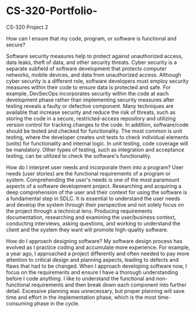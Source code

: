 # CS-320-Portfolio-
CS-320 Project 2 

How can I ensure that my code, program, or software is functional and secure?

Software security measures help to protect against unauthorized access, data leaks, theft of data, and other security threats. Cyber security is a separate subfield of software development that protects computer networks, mobile devices, and data from unauthorized access. Although cyber security is a different role, software developers must employ security measures within their code to ensure data is protected and safe. For example, DevSecOps incorporates security within the code at each development phase rather than implementing security measures after testing reveals a faulty or defective component.   Many techniques are available that increase security and reduce the risk of threats, such as storing the code in a secure, restricted-access repository and utilizing version control for tracking changes to the code. In addition, software/code should be tested and checked for functionality. The most common is unit testing, where the developer creates unit tests to check individual elements (units) for functionality and internal logic. In unit testing, code coverage will be mandatory. Other types of testing, such as integration and acceptance testing, can be utilized to check the software's functionality.

How do I interpret user needs and incorporate them into a program?
User needs (user stories) are the functional requirements of a program or system. Comprehending the user's needs is one of the most paramount aspects of a software development project. Researching and acquiring a deep comprehension of the user and their context for using the software is a fundamental step in SDLC. It is essential to understand the user needs and develop the system through their perspective and not solely focus on the project through a technical lens. Producing requirements documentation, researching and examining the user/business context, conducting interviews, asking questions, and working to understand the client and the system they want will promote high-quality software. 

How do I approach designing software?
My software design process has evolved as I practice coding and accumulate more experience. For example, a year ago, I approached a project differently and often needed to pay more attention to critical design and planning aspects, leading to defects and flaws that had to be changed. When I approach developing software now, I focus on the requirements and ensure I have a thorough understanding before I code anything. I like to understand the functional and non-functional requirements and then break down each component into further detail. Excessive planning was unnecessary, but proper planning will save time and effort in the implementation phase, which is the most time-consuming phase in the cycle.  
